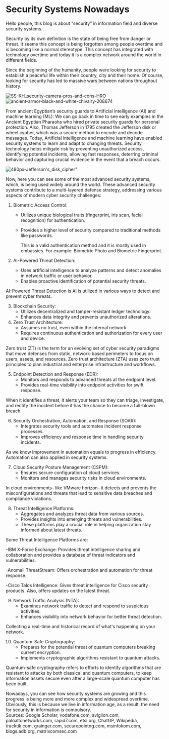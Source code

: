 
# Security Systems Nowadays 

Hello people, this blog is about “security” in information field and diverse security systems.

Security by its own definition is the state of being free from danger or threat. It seems this concept is being forgotten among people overtime and is becoming like a normal stereotype. This concept has integrated with technology overtime and today it is a complex network around the world in different fields.

Since the beginning of the humanity, people were looking for security to establish a peaceful life within their country, city and their home. Of course, looking for security has led to massive wars between nations throughout history.

![SS-KH_security-camera-pros-and-cons-HRO](https://github.com/23W-GBAC/SinaNajafi1/assets/148863702/c9f4c82b-66fe-410f-80c6-32244d8a2bb7)
![ancient-armor-black-and-white-chivalry-208674](https://github.com/23W-GBAC/SinaNajafi1/assets/148863702/23580bfe-8bdd-4181-896d-a5b60f630c76)

From ancient Egyptian’s security guards to Artificial intelligence (AI) and machine learning (ML):
We can go back in time to see early examples in the Ancient Egyptian Pharaohs who hired private security guards for personal protection. Also, Thomas Jefferson in 1795 created the Jefferson disk or wheel cypher, which was a secure method to encode and decode messages. Today, Artificial intelligence and machine learning have enabled security systems to learn and adapt to changing threats. Security technology helps mitigate risk by preventing unauthorized access, identifying potential incidents, allowing fast responses, deterring criminal behavior and capturing crucial evidence in the event that a breach occurs.

![480px-Jefferson's_disk_cipher](https://github.com/23W-GBAC/SinaNajafi1/assets/148863702/738f3f04-32e6-4b69-b3c9-897360a37884)"

Now, here you can see some of the most advanced security systems, which, is being used widely around the world. These advanced security systems contribute to a multi-layered defense strategy, addressing various aspects of modern cyber security challenges:
1. Biometric Access Control:
   - Utilizes unique biological traits (fingerprint, iris scan, facial recognition) for authentication.
   - Provides a higher level of security compared to traditional methods like passwords.
     
     This is a valid authentication method and it is mostly used in embassies. For example: Biometric Photo and Biometric Fingerprint.
     
2. AI-Powered Threat Detection:
   - Uses artificial intelligence to analyze patterns and detect anomalies in network traffic or user behavior.
   - Enables proactive identification of potential security threats.
     
AI-Powered Threat Detection is AI is utilized in various ways to detect and prevent cyber threats.

3. Blockchain Security:
   - Utilizes decentralized and tamper-resistant ledger technology.
   - Enhances data integrity and prevents unauthorized alterations.
4. Zero Trust Architecture:
   - Assumes no trust, even within the internal network.
   - Requires continuous authentication and authorization for every user and device.
     
Zero trust (ZT) is the term for an evolving set of cyber security paradigms that move defenses from static, network-based perimeters to focus on users, assets, and resources. Zero trust architecture (ZTA) uses zero trust principles to plan industrial and enterprise infrastructure and workflows.

5. Endpoint Detection and Response (EDR):
   - Monitors and responds to advanced threats at the endpoint level.
   - Provides real-time visibility into endpoint activities for swift response.
     
When it identifies a threat, it alerts your team so they can triage, investigate, and rectify the incident before it has the chance to become a full-blown breach.

6. Security Orchestration, Automation, and Response (SOAR):
   - Integrates security tools and automates incident response processes.
   - Improves efficiency and response time in handling security incidents.
     
As we know improvement in automation equals to progress in efficiency. Automation can also applied in security systems.

7. Cloud Security Posture Management (CSPM):
   - Ensures secure configuration of cloud services.
   - Monitors and manages security risks in cloud environments.
     
In cloud environments- like VMware horizon- it detects and prevents the misconfigurations and threats that lead to sensitive data breaches and compliance violations.

8. Threat Intelligence Platforms:
   - Aggregates and analyzes threat data from various sources.
   - Provides insights into emerging threats and vulnerabilities.
   - These platforms play a crucial role in helping organization stay informed about latest threats.
   
Some Threat Intelligence Platforms are:

   -IBM X-Force Exchange: Provides threat intelligence sharing and collaboration and provides a database of threat indicators and vulnerabilities.
   
   -Anomali ThreatStream: Offers orchestration and automation for threat response.
   
   -Cisco Talos Intelligence: Gives threat intelligence for Cisco security products. Also, offers updates on the latest threat.
   
9. Network Traffic Analysis (NTA):
   - Examines network traffic to detect and respond to suspicious activities.
   - Enhances visibility into network behavior for better threat detection.
   
Collecting a real-time and historical record of what's happening on your network.

10. Quantum-Safe Cryptography:
    - Prepares for the potential threat of quantum computers breaking current encryption.
    - Implements cryptographic algorithms resistant to quantum attacks.
    
Quantum-safe cryptography refers to efforts to identify algorithms that are resistant to attacks by both classical and quantum computers, to keep information assets secure even after a large-scale quantum computer has been built.

Nowadays, you can see how security systems are growing and this progress is being more and more complex and widespread overtime. Obviously, this is because we live in information age, as a result, the need for security in information is compulsory.  
Sources: Google Scholar, vodafone.com, avigilon.com, paloaltonetworks.com, rapid7.com, etsi.org, ChatGP, Wikipedia, tracktik.com, grainger.com, securepointng.com, msinfokom.com, blogs.adb.org, matrixcomsec.com
